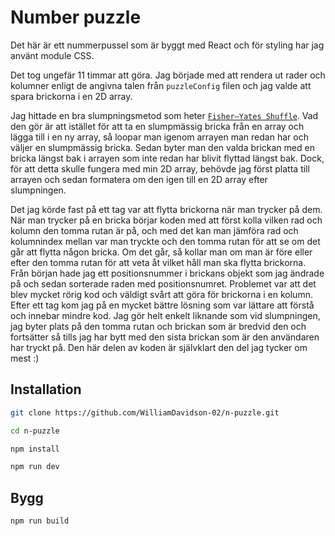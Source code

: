 # Number puzzle

Det här är ett nummerpussel som är byggt med React och för styling har jag använt module CSS.

Det tog ungefär 11 timmar att göra. Jag började med att rendera ut rader och kolumner enligt de angivna talen från `puzzleConfig` filen och jag valde att spara brickorna i en 2D array.

Jag hittade en bra slumpningsmetod som heter [`Fisher–Yates Shuffle`](https://bost.ocks.org/mike/shuffle/). Vad den gör är att istället för att ta en slumpmässig bricka från en array och lägga till i en ny array, så loopar man igenom arrayen man redan har och väljer en slumpmässig bricka. Sedan byter man den valda brickan med en bricka längst bak i arrayen som inte redan har blivit flyttad längst bak. Dock, för att detta skulle fungera med min 2D array, behövde jag först platta till arrayen och sedan formatera om den igen till en 2D array efter slumpningen.

Det jag körde fast på ett tag var att flytta brickorna när man trycker på dem. När man trycker på en bricka börjar koden med att först kolla vilken rad och kolumn den tomma rutan är på, och med det kan man jämföra rad och kolumnindex mellan var man tryckte och den tomma rutan för att se om det går att flytta någon bricka. Om det går, så kollar man om man är före eller efter den tomma rutan för att veta åt vilket håll man ska flytta brickorna. Från början hade jag ett positionsnummer i brickans objekt som jag ändrade på och sedan sorterade raden med positionsnumret. Problemet var att det blev mycket rörig kod och väldigt svårt att göra för brickorna i en kolumn. Efter ett tag kom jag på en mycket bättre lösning som var lättare att förstå och innebar mindre kod. Jag gör helt enkelt liknande som vid slumpningen, jag byter plats på den tomma rutan och brickan som är bredvid den och fortsätter så tills jag har bytt med den sista brickan som är den användaren har tryckt på. Den här delen av koden är självklart den del jag tycker om mest :)

## Installation

```bash
git clone https://github.com/WilliamDavidson-02/n-puzzle.git

cd n-puzzle

npm install

npm run dev
```

## Bygg

```bash
npm run build
```
